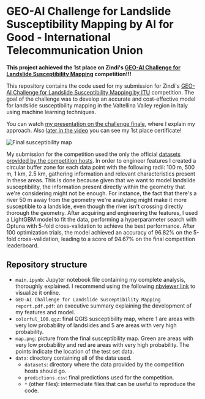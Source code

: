 # GEO-AI Challenge for Landslide Susceptibility Mapping by AI for Good ‐ International Telecommunication Union

**This project achieved the 1st place on Zindi's [GEO-AI Challenge for Landslide Susceptibility Mapping](https://zindi.africa/competitions/geo-ai-challenge-for-landslide-susceptibility-mapping/) competition!!!**

This repository contains the code used for my submission for Zindi's [GEO-AI Challenge for Landslide Susceptibility Mapping by ITU](https://zindi.africa/competitions/geo-ai-challenge-for-landslide-susceptibility-mapping/) competition. The goal of the challenge was to develop an accurate and cost-effective model for landslide susceptibility mapping in the Valtellina Valley region in Italy using machine learning techniques.

You can watch [my presentation on the challenge finale](https://www.youtube.com/live/0iC2AZsov4I?si=DvOSV3ZJXBMJkMMO&t=1437), where I explain my approach. Also [later in the video](https://www.youtube.com/live/0iC2AZsov4I?si=_l8aurb8eY0foafi&t=2555) you can see my 1st place certificate!

![Final susceptibility map](map.png)

My submission for the competition used the only the official [datasets provided by the competition hosts](https://zindi.africa/competitions/geo-ai-challenge-for-landslide-susceptibility-mapping/data). In order to engineer features I created a circular buffer zone for each data point with the following radii: 100 m, 500 m, 1 km, 2.5 km, gathering information and relevant characteristics present in these areas. This is done because given that we want to model landslide susceptibility, the information present directly within the geometry that we're considering might not be enough. For instance, the fact that there's a river 50 m away from the geometry we're analyzing might make it more susceptible to a landslide, even though the river isn't crossing directly thorough the geometry. After acquiring and engineering the features, I used a LightGBM model to fit the data, performing a hyperparameter search with Optuna with 5-fold cross-validation to achieve the best performance. After 100 optimization trials, the model achieved an accuracy of 96.82% on the 5-fold cross-validation, leading to a score of 94.67% on the final competition leaderboard. 

## Repository structure

- `main.ipynb`: Jupyter notebook file containing my complete analysis, thoroughly explained. I recommend using the following [nbviewer link](https://nbviewer.org/github/zysymu/GEO-AI-Challenge-for-Landslide-Susceptibility-Mapping/blob/main/main.ipynb) to visualize it online.
- `GEO-AI Challenge for Landslide Susceptibility Mapping report.pdf.pdf`: an executive summary explaining the development of my features and model.
- `colorful_100.qgz`: final QGIS susceptibility map, where 1 are areas with very low probability of landslides and 5 are areas with very high probability.
- `map.png`: picture from the final susceptibility map. Green are areas with very low probability and red are areas with very high probability. The points indicate the location of the test set data.
- `data`: directory containing all of the data used.
    - `datasets`: directory where the data provided by the competition hosts should go.
    - `predictions.csv`: final predictions used for the competition.
    - `*` (other files): intermediate files that can be useful to reproduce the code.
